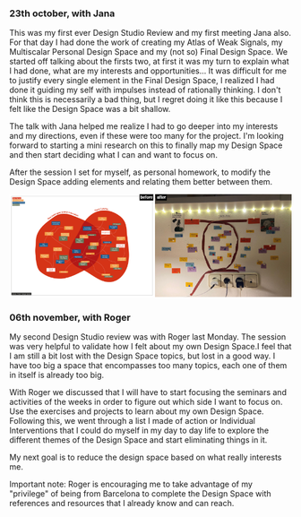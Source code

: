 ### 23th october, with Jana

This was my first ever Design Studio Review and my first meeting Jana also. For that day I had done the work of creating my Atlas of Weak Signals, my Multiscalar Personal Design Space and my (not so) Final Design Space. We started off talking about the firsts two, at first it was my turn to explain what I had done, what are my interests and opportunities... It was difficult for me to justify every single element in the Final Design Space, I realized I had done it guiding my self with impulses instead of rationally thinking. I don't think this is necessarily a bad thing, but I regret doing it like this because I felt like the Design Space was a bit shallow.

The talk with Jana helped me realize I had to go deeper into my interests and my directions, even if these were too many for the project. I'm looking forward to starting a mini research on this to finally map my Design Space and then start deciding what I can and want to focus on.

After the session I set for myself, as personal homework, to modify the Design Space adding elements and relating them better between them.

![](../images/Design%20Studio/BeforeandAfter.png)


### 06th november, with Roger

My second Design Studio review was with Roger last Monday. The session was very helpful to validate how I felt about my own Design Space.I feel that I am still a bit lost with the Design Space topics, but lost in a good way. I have too big a space that encompasses too many topics, each one of them in itself is already too big.

With Roger we discussed that I will have to start focusing the seminars and activities of the weeks in order to figure out which side I want to focus on. Use the exercises and projects to learn about my own Design Space. Following this, we went through a list I made of action or Individual Interventions that I could do myself in my day to day life to explore the different themes of the Design Space and start eliminating things in it.

My next goal is to reduce the design space based on what really interests me.

Important note: Roger is encouraging me to take advantage of my "privilege" of being from Barcelona to complete the Design Space with references and resources that I already know and can reach.